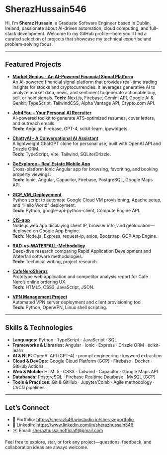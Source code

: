 # SherazHussain546

Hi, I’m **Sheraz Hussain**, a Graduate Software Engineer based in Dublin, Ireland, passionate about AI-driven automation, cloud computing, and full-stack development. Welcome to my GitHub profile—here you’ll find a curated selection of projects that showcase my technical expertise and problem-solving focus.

---

## Featured Projects
 - **[Market Genius - An AI-Powered Financial Signal Platform](https://github.com/SherazHussain546/Market-Genius)**  
   An AI-powered financial signal platform that provides real-time trading insights for stocks and cryptocurrencies. It leverages generative AI to analyze market data, news, and sentiment to generate actionable buy, sell, or hold signals.
  **Tech:** Next.js, Firebase, Gemini API, Google AI & Genkit, TypeScript, TailwindCSS, Alpha Vantage API, Crypto.com API.

- **[Job4You – Your Personal AI Recruiter](https://github.com/SherazHussain546/Job4You)**  
  AI-powered toolkit to generate ATS-optimized resumes, cover letters, and outreach emails.  
  **Tech:** Angular, Firebase, GPT-4, scikit-learn, ipywidgets.

- **[ChattyAI - A Conversational AI Assistant](https://github.com/SherazHussain546/ChattyAI)**  
  A lightweight ChatGPT clone for personal use, built with OpenAI API and Drizzle ORM.  
  **Tech:** TypeScript, Vite, Tailwind, SQLite/Drizzle.

- **[GoExploree – Real Estate Mobile App](https://github.com/SherazHussain546/GoExploree)**  
  Cross-platform Ionic Angular app for browsing, favoriting, and booking property viewings.  
  **Tech:** Ionic, Angular, Capacitor, Firebase, PostgreSQL, Google Maps API.

- **[GCP_VM_Deployement](https://github.com/SherazHussain546/GCP_VM_Deployement)**  
  Python script to automate Google Cloud VM provisioning, Apache setup, and “Hello World” deployment.  
  **Tech:** Python, google-api-python-client, Compute Engine API.

- **[CIS-app](https://github.com/SherazHussain546/CIS-app)**  
  Node.js web app displaying client IP, browser info, and geolocation—deployed on Google App Engine.  
  **Tech:** Node.js, Express, request-ip, axios, Bootstrap, GCP App Engine.

- **[RAD-vs-WATERFALL-Methodoligy](https://github.com/SherazHussain546/RAD-vs-WATERFALL-Methodoligy)**  
  Deep-dive research comparing Rapid Application Development and Waterfall software methodologies.  
  **Tech:** Technical writing, project research.

- **[CafeNeroSheraz](https://github.com/SherazHussain546/CafeNeroSheraz)**  
  Prototype web application and competitor analysis report for Café Nero’s online ordering UX.  
  **Tech:** HTML5, CSS3, JavaScript, JSON.

- **[VPN Management Project](https://github.com/SherazHussain546/VPN_Management_Project)**   
  Automated VPN server deployment and client provisioning tool.  
  **Tech:** Python, OpenVPN, Linux shell scripting.

---

## Skills & Technologies

- **Languages:** Python · TypeScript · JavaScript · SQL  
- **Frameworks & Libraries:** Angular · Ionic · Express · Drizzle ORM · scikit-learn  
- **AI & NLP:** OpenAI API (GPT-4) · prompt engineering · keyword extraction  
- **Cloud & DevOps:** Google Cloud Platform (GCP) · Firebase · Docker · GitHub Actions  
- **Web & Mobile:** HTML5 · CSS3 · Tailwind · Capacitor · Google Maps API  
- **Databases:** PostgreSQL · Firebase Realtime Database · MySQL (GCP)  
- **Tools & Practices:** Git & GitHub · Jupyter/Colab · Agile methodology · CI/CD pipelines
<!--
---

## 📈 GitHub Stats

[![Sheraz’s GitHub stats](https://github-readme-stats.vercel.app/api?username=SherazHussain546&show_icons=true&theme=radical)](https://github.com/SherazHussain546)
-->
---

## Let’s Connect

- 🔗 Portfolio: https://sheraz546.wixstudio.io/sherazeportfolio  
- 💼 LinkedIn: https://www.linkedin.com/in/sherazhussain546  
- ✉️ Email: sherazhussainofficial1@gmail.com  

Feel free to explore, star, or fork any project—questions, feedback, and collaboration ideas are always welcome.  
